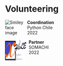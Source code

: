 # Volunteering

<p>
<img src="https://pyday.cl/images/pythonchile.png" alt="Smiley face image"
style="float:left; width:65px; height:65px;">
<span style="vertical-align:bottom">
&nbsp <strong> Coordination</strong> <br>
&nbsp Python Chile <br>
&nbsp 2022
</span>
</p>

<p>
<img src="../../images/somachi_svg.svg" alt="Smiley face image"
style="float:left; width:70px; height:70px;">
<span style="vertical-align:bottom">
&nbsp <strong> Partner</strong> <br>
&nbsp SOMACHI <br>
&nbsp 2022
</span>
</p>